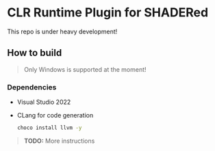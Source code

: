 # CLR Runtime Plugin for SHADERed

This repo is under heavy development!

## How to build

> Only Windows is supported at the moment!

### Dependencies

* Visual Studio 2022
* CLang for code generation

    ```bat
    choco install llvm -y
    ```

> **TODO:** More instructions
